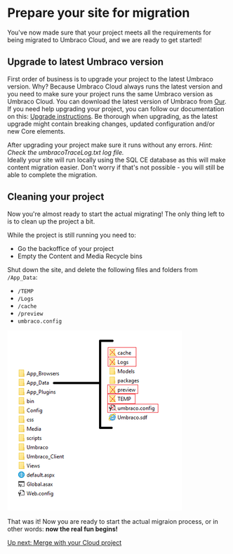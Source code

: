 # Prepare your site for migration

You've now made sure that your project meets all the requirements for being migrated to Umbraco Cloud, and we are ready to get started!

## Upgrade to latest Umbraco version
First order of business is to upgrade your project to the latest Umbraco version. Why? Because Umbraco Cloud always runs the latest version and you need to make sure your project runs the same Umbraco version as Umbraco Cloud.
You can download the latest version of Umbraco from [Our](https://our.umbraco.org/download/).
If you need help upgrading your project, you can follow our documentation on this: [Upgrade instructions](https://our.umbraco.org/documentation/Getting-Started/Setup/Upgrading/general). Be thorough when upgrading, as the latest upgrade might contain breaking changes, updated configuration and/or new Core elements.

After upgrading your project make sure it runs without any errors. *Hint: Check the umbracoTraceLog.txt log file.*  
Ideally your site will run locally using the SQL CE database as this will make content migration easier. Don't worry if that's not possible - you will still be able to complete the migration.

## Cleaning your project
Now you're almost ready to start the actual migrating! The only thing left to is to clean up the project a bit.

While the project is still running you need to:
* Go the backoffice of your project
* Empty the Content and Media Recycle bins

Shut down the site, and delete the following files and folders from `/App_Data`:
* `/TEMP`
* `/Logs`
* `/cache`
* `/preview`
* `umbraco.config`

![delete-from-app-data](images/App_data-DELETE.png)

That was it! Now you are ready to start the actual migraion process, or in other words: **now the real fun begins!**

[Up next: Merge with your Cloud project](part-2.md)